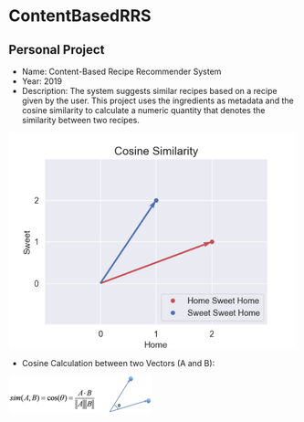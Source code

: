 # ContentBasedRRS

Personal Project
--------

- Name: Content-Based Recipe Recommender System
- Year: 2019
- Description: The system suggests similar recipes based on a recipe given by the user. This project uses the ingredients as metadata and the cosine similarity to calculate a numeric quantity that denotes the similarity between two recipes.

![alt-text](https://github.com/filipenovais/ContentBasedRRS/blob/master/cossimilarity_plot.png) 

 - Cosine Calculation between two Vectors (A and B):
 
![alt-text](https://github.com/filipenovais/ContentBasedRRS/blob/master/cos_calculation.png)
